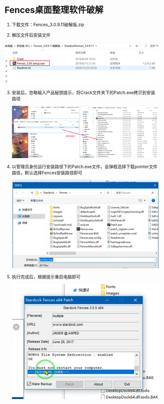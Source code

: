# Fences桌面整理软件破解

1. 下载文件：Fences_3.0.9.11破解版.zip

2. 解压文件后安装文件

![image-20210522102433928](picture/image-20210522102433928.png)

3. 安装后，忽略输入产品秘钥提示，将Crack文件夹下的Patch.exe拷贝到安装路径

   ![image-20210522102703350](picture/image-20210522102703350.png)

4. 以管理员身份运行安装路径下的Patch.exe文件，会弹框选择下载pointer文件路径，默认选择Fences安装路径即可

   ![image-20210522102959775](picture/image-20210522102959775.png)

5. 执行完成后，根据提示重启电脑即可

   ![image-20210522103052117](picture/image-20210522103052117.png)

